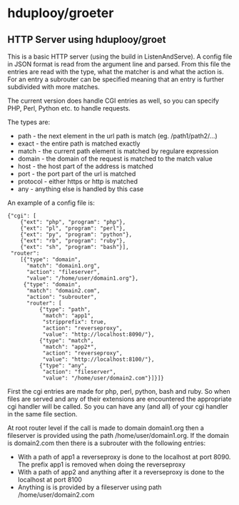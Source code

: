 # hduplooy/groeter
## HTTP Server using hduplooy/groet

This is a basic HTTP server (using the build in ListenAndServe). A config file in JSON format is read from the argument line and parsed. From this file the entries are read with the type, what the matcher is and what the action is. For an entry a subrouter can be specified meaning that an entry is further subdivided with more matches.

The current version does handle CGI entries as well, so you can specify PHP, Perl, Python etc. to handle requests.

The types are:
* path - the next element in the url path is match (eg. /path1/path2/...)
* exact - the entire path is matched exactly
* match - the current path element is matched by regulare expression
* domain - the domain of the request is matched to the match value
* host - the host part of the address is matched
* port - the port part of the url is matched
* protocol - either https or http is matched
* any - anything else is handled by this case

An example of a config file is:

	{"cgi": [
 		{"ext": "php", "program": "php"},
 		{"ext": "pl", "program": "perl"},
 		{"ext": "py", "program": "python"},
 		{"ext": "rb", "program": "ruby"},
 		{"ext": "sh", "program": "bash"}],
	 "router":
		[{"type": "domain",
		  "match": "domain1.org",
		  "action": "fileserver",
		  "value": "/home/user/domain1.org"},
		 {"type": "domain",
		  "match": "domain2.com",
		  "action": "subrouter",
		  "router": [
			  {"type": "path",
			   "match": "app1",
			   "stripprefix": true,
			   "action": "reverseproxy",
			   "value": "http://localhost:8090/"},
			  {"type": "match",
			   "match": "app2*",
			   "action": "reverseproxy",
			   "value": "http://localhost:8100/"},
			  {"type": "any",
			   "action": "fileserver",
			   "value": "/home/user/domain2.com"}]}]}

First the cgi entries are made for php, perl, python, bash and ruby. So when files are served and any of their extensions are encountered the appropriate cgi handler will be called. So you can have any (and all) of your cgi handler in the same file section.

At root router level if the call is made to domain domain1.org then a fileserver is provided using the path /home/user/domain1.org. If the domain is domain2.com then there is a subrouter with the following entries:
* With a path of app1 a reverseproxy is done to the localhost at port 8090. The prefix app1 is removed when doing the reverseproxy
* With a path of app2 and anything after it a reverseproxy is done to the localhost at port 8100
* Anything is is provided by a fileserver using path /home/user/domain2.com

